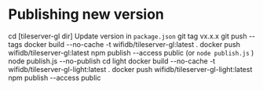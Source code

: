 # Publishing new version

cd [tileserver-gl dir]
Update version in `package.json`
git tag vx.x.x
git push --tags
docker build --no-cache -t wifidb/tileserver-gl:latest .
docker push wifidb/tileserver-gl:latest
npm publish --access public (or `node publish.js` )
node publish.js --no-publish
cd light
docker build --no-cache -t wifidb/tileserver-gl-light:latest .
docker push wifidb/tileserver-gl-light:latest
npm publish --access public